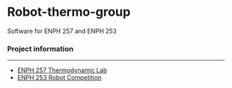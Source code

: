 # Robot-thermo-group
Software for ENPH 257 and ENPH 253

### Project information
---
* [ENPH 257 Thermodynamic Lab](./enph257/report/submitted/enph257_lab_report2.pdf)
* [ENPH 253 Robot Competition](./enph253/poopy_mayonnaise/README.md)
